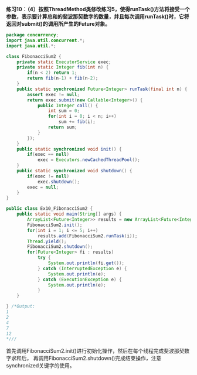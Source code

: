 **练习10：（4）按照ThreadMethod类修改练习5，使得runTask()方法将接受一个参数，表示要计算总和的斐波那契数字的数量，并且每次调用runTask()时，它将返回对submit()的调用所产生的Future对象。**
```java
package concurrency;
import java.util.concurrent.*;
import java.util.*;

class FibonacciSum2 {
	private static ExecutorService exec;
	private static Integer fib(int n) {
		if(n < 2) return 1;
		return fib(n-1) + fib(n-2);
	}
	public static synchronized Future<Integer> runTask(final int n) {
		assert exec != null;
		return exec.submit(new Callable<Integer>() {
			public Integer call() {
				int sum = 0;
				for(int i = 0; i < n; i++)
					sum += fib(i);
				return sum;
			}
		});
	}
	public static synchronized void init() {
		if(exec == null)
			exec = Executors.newCachedThreadPool();
	}
	public static synchronized void shutdown() {
		if(exec != null)
			exec.shutdown();
		exec = null;
	}
}

public class Ex10_FibonacciSum2 {
	public static void main(String[] args) {
        ArrayList<Future<Integer>> results = new ArrayList<Future<Integer>>();
        FibonacciSum2.init();
        for(int i = 1; i <= 5; i++)
            results.add(FibonacciSum2.runTask(i));
        Thread.yield();
        FibonacciSum2.shutdown();
        for(Future<Integer> fi : results)
			try {
				System.out.println(fi.get());
			} catch (InterruptedException e) {
				System.out.println(e);
			} catch (ExecutionException e) {
				System.out.println(e);
			}
	}

} /*Output:
1
2
4
7
12
*///
```
首先调用FibonacciSum2.init()进行初始化操作，然后在每个线程完成斐波那契数字求和后，
再调用FibonacciSum2.shutdown()完成结束操作，注意synchronized关键字的使用。
